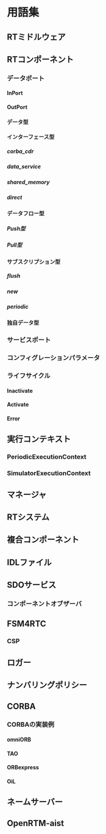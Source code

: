 # 用語集

## RTミドルウェア
## RTコンポーネント
### データポート
#### InPort
#### OutPort
#### データ型
#### インターフェース型
##### corba_cdr
##### data_service
##### shared_memory
##### direct
#### データフロー型
##### Push型
##### Pull型
#### サブスクリプション型
##### flush
##### new
##### periodic
#### 独自データ型
### サービスポート
### コンフィグレーションパラメータ
### ライフサイクル
#### Inactivate
#### Activate
#### Error
## 実行コンテキスト
### PeriodicExecutionContext
### SimulatorExecutionContext
## マネージャ
## RTシステム
## 複合コンポーネント
## IDLファイル
## SDOサービス
### コンポーネントオブザーバ
## FSM4RTC
### CSP
## ロガー
## ナンバリングポリシー
## CORBA
### CORBAの実装例
#### omniORB
#### TAO
#### ORBexpress
#### OiL
## ネームサーバー
## OpenRTM-aist
